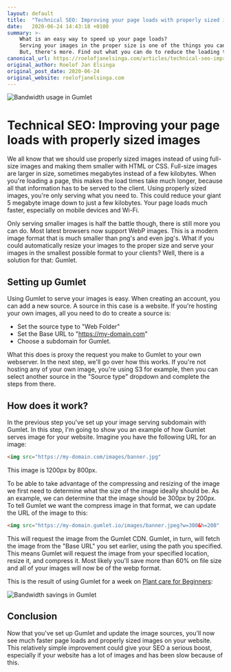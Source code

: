 ```yaml
---
layout: default
title:  "Technical SEO: Improving your page loads with properly sized images"
date:   2020-06-24 14:43:18 +0100
summary: >-
    What is an easy way to speed up your page loads? 
    Serving your images in the proper size is one of the things you can do. 
    But, there's more. Find out what you can do to reduce the loading times for your pages with 1 simple trick.
canonical_url: https://roelofjanelsinga.com/articles/technical-seo-improving-your-page-loads-with-properly-sized-images
original_author: Roelof Jan Elsinga
original_post_date: 2020-06-24
original_website: roelofjanelsinga.com
---
```


![Bandwidth usage in Gumlet](https://roelofjanelsinga.com/images/articles/bandwidth-usage-in-gumlet.png)
# Technical SEO: Improving your page loads with properly sized images
We all know that we should use properly sized images instead of using full-size images and making them smaller with HTML or CSS. Full-size images are larger in size, sometimes megabytes instead of a few kilobytes. When you're loading a page, this makes the load times take much longer, because all that information has to be served to the client. Using properly sized images, you're only serving what you need to. This could reduce your giant 5 megabyte image down to just a few kilobytes. Your page loads much faster, especially on mobile devices and Wi-Fi.

Only serving smaller images is half the battle though, there is still more you can do. Most latest browsers now support WebP images. This is a modern image format that is much smaller than png's and even jpg's. What if you could automatically resize your images to the proper size and serve your images in the smallest possible format to your clients? Well, there is a solution for that: Gumlet.

## Setting up Gumlet
Using Gumlet to serve your images is easy. When creating an account, you can add a new source. A source in this case is a website. If you're hosting your own images, all you need to do to create a source is:

- Set the source type to "Web Folder"
- Set the Base URL to "https://my-domain.com"
- Choose a subdomain for Gumlet.

What this does is proxy the request you make to Gumlet to your own webserver. In the next step, we'll go over how this works. If you're not hosting any of your own image, you're using S3 for example, then you can select another source in the "Source type" dropdown and complete the steps from there.

## How does it work?
In the previous step you've set up your image serving subdomain with Gumlet. In this step, I'm going to show you an example of how Gumlet serves image for your website. Imagine you have the following URL for an image:

```html
<img src="https://my-domain.com/images/banner.jpg"
```

This image is 1200px by 800px.

To be able to take advantage of the compressing and resizing of the image we first need to determine what the size of the image ideally should be. As an example, we can determine that the image should be 300px by 200px. To tell Gumlet we want the compress image in that format, we can update the URL of the image to this:

```html
<img src="https://my-domain.gumlet.io/images/banner.jpeg?w=300&h=200"
```

This will request the image from the Gumlet CDN. Gumlet, in turn, will fetch the image from the "Base URL" you set earlier, using the path you specified. This means Gumlet will request the image from your specified location, resize it, and compress it. Most likely you'll save more than 60% on file size and all of your images will now be of the webp format. 

This is the result of using Gumlet for a week on [Plant care for Beginners](https://plantcareforbeginners.com):

![Bandwidth savings in Gumlet](https://roelofjanelsinga.com/images/articles/usage-in-gumlet-after-1-week.png)

## Conclusion
Now that you've set up Gumlet and update the image sources, you'll now see much faster page loads and properly sized images on your website. This relatively simple improvement could give your SEO a serious boost, especially if your website has a lot of images and has been slow because of this. 